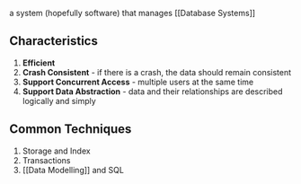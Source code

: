 a system (hopefully software) that manages [[Database Systems]]

## Characteristics
1. **Efficient**
2. **Crash Consistent** - if there is a crash, the data should remain consistent
3. **Support Concurrent Access** - multiple users at the same time
4. **Support Data Abstraction** - data and their relationships are described logically and simply

## Common Techniques
1. Storage and Index 
2. Transactions
3. [[Data Modelling]] and SQL